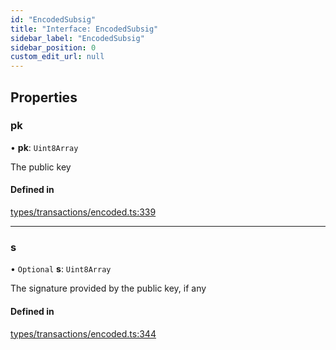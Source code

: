 ```yaml
---
id: "EncodedSubsig"
title: "Interface: EncodedSubsig"
sidebar_label: "EncodedSubsig"
sidebar_position: 0
custom_edit_url: null
---
```


## Properties

### pk

• **pk**: `Uint8Array`

The public key

#### Defined in

[types/transactions/encoded.ts:339](https://github.com/joe-p/js-algorand-sdk/blob/6a3021f/src/types/transactions/encoded.ts#L339)

___

### s

• `Optional` **s**: `Uint8Array`

The signature provided by the public key, if any

#### Defined in

[types/transactions/encoded.ts:344](https://github.com/joe-p/js-algorand-sdk/blob/6a3021f/src/types/transactions/encoded.ts#L344)
